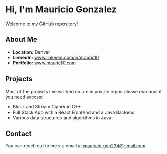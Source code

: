 # Hi, I'm Mauricio Gonzalez

Welcome to my GitHub repository!

## About Me

- **Location:** Denver
- **LinkedIn:** www.linkedin.com/in/mauric10
- **Portfolio:** www.mauric10.com

## Projects

Most of the projects I've worked on are in private repos please reachout if you need access:

- Block and Stream Cipher in C++
- Full Stack App with a React Frontend and a Java Backend
- Various data structures and algorithms in Java

## Contact

You can reach out to me via email at mauricio.gon234@gmail.com

